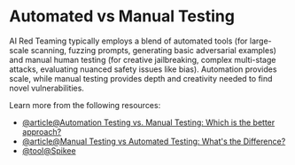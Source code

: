 # Automated vs Manual Testing

AI Red Teaming typically employs a blend of automated tools (for large-scale scanning, fuzzing prompts, generating basic adversarial examples) and manual human testing (for creative jailbreaking, complex multi-stage attacks, evaluating nuanced safety issues like bias). Automation provides scale, while manual testing provides depth and creativity needed to find novel vulnerabilities.

Learn more from the following resources:

- [@article@Automation Testing vs. Manual Testing: Which is the better approach?](https://www.opkey.com/blog/automation-testing-vs-manual-testing-which-is-better)
- [@article@Manual Testing vs Automated Testing: What's the Difference?](https://www.leapwork.com/blog/manual-vs-automated-testing)
- [@tool@Spikee](https://spikee.ai)
